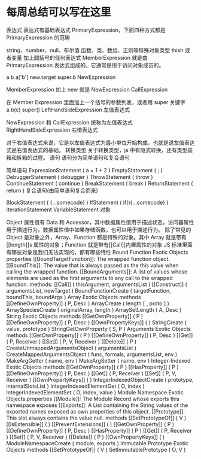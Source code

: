 # 每周总结可以写在这里
表达式
表达式有基础表达式 PrimaryExpression，下面四种方式都是 PrimaryExpression 的范畴

string、number、null、布尔值
函数、类、数组、正则等特殊对象类型
thish 或者变量
加上圆括号的任何表达式
MemberExpression 就是由 PrimaryExpression 表达式组成的。它通常是用于访问对象成员的。

a.b
a['b']
new.target
super.b
NewExpression

MemberExpression 加上 new 就是 NewExpression
CallExpression

在 Member Expression 里面加上一个括号的参数列表，或者用 super 关键字
a.b(c)
super()
LeftHandSideExpression 左值表达式

NewExpression 和 CallExpression 统称为左值表达式
RightHandSideExpression 右值表达式

对于右值表达式来说，它是以左值表达式为最小单位开始构成，也就是说左值表达式是右值表达式的基础。
转换类型
关于转换类型，js 中有隐式转换，还有类型装箱和拆箱的过程。
语句
语句分为简单语句和复合语句

简单语句
ExpressionStatement ( a = 1 + 2 )
EmptyStatement ( ; )
DebuggerStatement ( debugger )
ThrowStatement ( throw )
ContinueStatement ( continue )
BreakStatement ( break )
ReturnStatement ( return )
复合语句(由简单语句复合而来)

BlockStatement ( {...somecode} )
IfStatement ( if(){...somecode} )
IterationStatement
VariableStatement
对象

Object 属性值有 Data 和 Accessor，其中数据属性值用于描述状态，访问器属性用于描述行为。数据属性值中如果存储函数，也可以用于描述行为。
除了常见的 Object 是对象之外，Array、Function 都是特殊的对象。其中 Array 就是带有[[length]]s 属性的对象；Function 就是带有[[Call]]内置属性的对象
JS 标准里面有哪些对象是我们无法实现的，都有哪些特性
Bound Function Exotic Objects
properties
[[BoundTargetFunction]]: The wrapped function object.
[[BoundThis]]: The value that is always passed as the this value when calling the wrapped function.
[[BoundArguments]]: A list of values whose elements are used as the first arguments to any call to the wrapped function.
methods:
[[Call]] ( thisArgument, argumentsList )
[[Construct]] ( argumentsList, newTarget )
BoundFunctionCreate ( targetFunction, boundThis, boundArgs )
Array Exotic Objects
methods
[[DefineOwnProperty]] ( P, Desc )
ArrayCreate ( length [ , proto ] )
ArraySpeciesCreate ( originalArray, length )
ArraySetLength ( A, Desc )
String Exotic Objects
methods
[[GetOwnProperty]] ( P )
[[DefineOwnProperty]] ( P, Desc )
[[OwnPropertyKeys]] ( )
StringCreate ( value, prototype )
StringGetOwnProperty ( S, P )
Arguments Exotic Objects
methods
[[GetOwnProperty]] ( P )
[[DefineOwnProperty]] ( P, Desc )
[[Get]] ( P, Receiver )
[[Set]] ( P, V, Receiver )
[[Delete]] ( P )
CreateUnmappedArgumentsObject ( argumentsList )
CreateMappedArgumentsObject ( func, formals, argumentsList, env )
MakeArgGetter ( name, env )
MakeArgSetter ( name, env )
Integer-Indexed Exotic Objects
methods
[[GetOwnProperty]] ( P )
[[HasProperty]] ( P )
[[DefineOwnProperty]] ( P, Desc )
[[Get]] ( P, Receiver )
[[Set]] ( P, V, Receiver )
[[OwnPropertyKeys]] ( )
IntegerIndexedObjectCreate ( prototype, internalSlotsList )
IntegerIndexedElementGet ( O, index )
IntegerIndexedElementSet ( O, index, value )
Module Namespace Exotic Objects
properties
[[Module]]: The Module Record whose exports this namespace exposes
[[Exports]]: A List containing the String values of the exported names exposed as own properties of this object.
[[Prototype]]: This slot always contains the value null.
methods
[[SetPrototypeOf]] ( V )
[[IsExtensible]] ( )
[[PreventExtensions]] ( )
[[GetOwnProperty]] ( P )
[[DefineOwnProperty]] ( P, Desc )
[[HasProperty]] ( P )
[[Get]] ( P, Receiver )
[[Set]] ( P, V, Receiver )
[[Delete]] ( P )
[[OwnPropertyKeys]] ( )
ModuleNamespaceCreate ( module, exports )
Immutable Prototype Exotic Objects
methods
[[SetPrototypeOf]] ( V )
SetImmutablePrototype ( O, V )